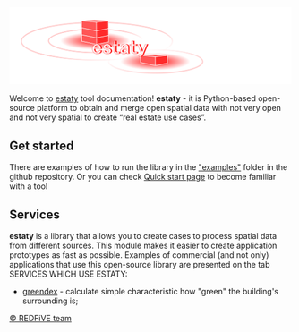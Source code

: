 <img src="https://raw.githubusercontent.com/red5ai/estaty/main/docs/media/estaty_logo.png" width="800"/>

Welcome to [estaty](https://github.com/red5ai/estaty) tool documentation!
**estaty** - it is Python-based open-source platform to obtain 
and merge open spatial data with not very open and not very spatial to create “real estate use cases”.

## Get started

There are examples of how to run the library in the ["examples"](https://github.com/red5ai/estaty/tree/main/examples) folder in the github repository.
Or you can check [Quick start page](./documentation/quickstart.md) to become familiar with a tool

## Services 

**estaty** is a library that allows you to create cases to process spatial data from different sources. 
This module makes it easier to create application prototypes as fast as possible. 
Examples of commercial (and not only) applications that use this open-source library are presented on the tab 
SERVICES WHICH USE ESTATY: 

- [greendex](./services/greendex.md) - calculate simple characteristic how "green" the building's surrounding is;

[© REDFiVE team](https://red5.ai/)